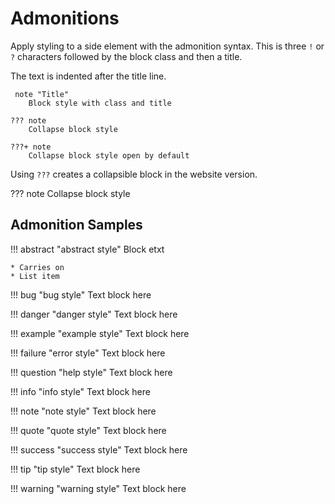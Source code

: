 # Admonitions

Apply styling to a side element with the admonition syntax. This is three   `!` or `?` characters followed by the block class and then a title.

The text is indented after the title line. 

```
 note "Title"
    Block style with class and title  

??? note
    Collapse block style

???+ note
    Collapse block style open by default
```

Using `???` creates a collapsible block in the website version.

??? note
    Collapse block style

## Admonition Samples


!!! abstract "abstract style"
    Block etxt

    * Carries on
    * List item

!!! bug "bug style"
    Text block here

!!! danger "danger style"
    Text block here

!!! example "example style"
    Text block here

!!! failure "error style"
    Text block here

!!! question "help style"
    Text block here

!!! info "info style"
    Text block here

!!! note "note style"
    Text block here

!!! quote "quote style"
    Text block here

!!! success "success style"
    Text block here

!!! tip "tip style"
    Text block here

!!! warning "warning style"
    Text block here

